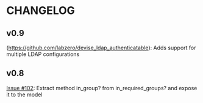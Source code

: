 CHANGELOG
=========

v0.9
----
(https://github.com/labzero/devise_ldap_authenticatable): Adds support for multiple LDAP configurations

v0.8
----

[Issue #102](https://github.com/cschiewek/devise_ldap_authenticatable/pull/102): Extract method in_group? from in_required_groups? and expose it to the model
